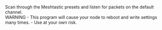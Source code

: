 Scan through the Meshtastic presets and listen for packets on the default channel.
<br>
WARNING - This program will cause your node to reboot and write settings many times. - Use at your own risk.
